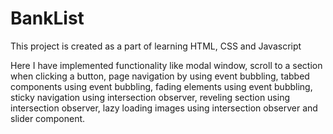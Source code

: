 # BankList
This project is created as a part of learning HTML, CSS and Javascript

Here I have implemented functionality like modal window, scroll to a section when clicking a button, page navigation by using event bubbling, tabbed components using event bubbling, fading elements using event bubbling, sticky navigation using intersection observer, reveling section using intersection observer, lazy loading images using intersection observer and slider component.
